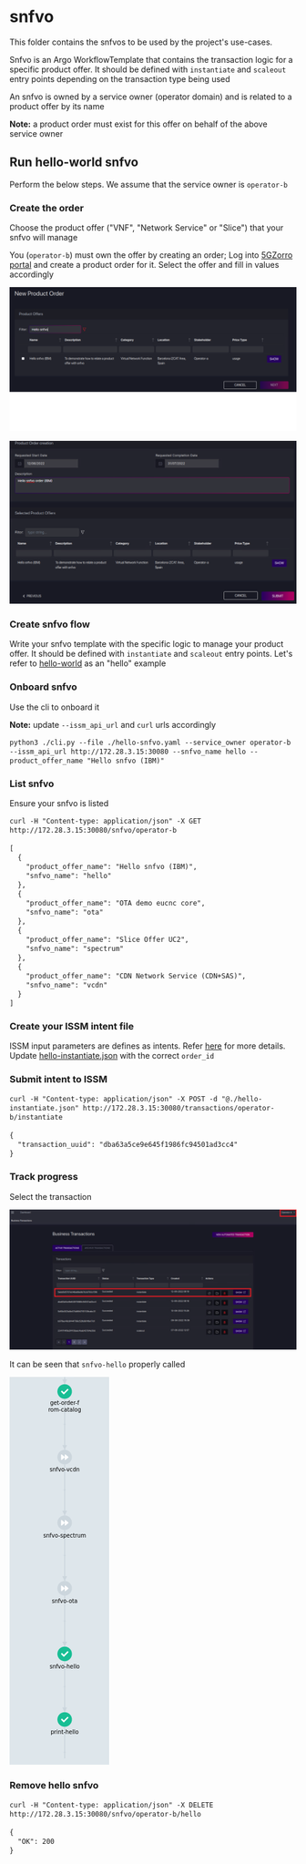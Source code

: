 # snfvo

This folder contains the snfvos to be used by the project's use-cases.

Snfvo is an Argo WorkflowTemplate that contains the transaction logic for a specific product offer. It should be defined with `instantiate` and `scaleout` entry points depending on the transaction type being used

An snfvo is owned by a service owner (operator domain) and is related to a product offer by its name

**Note:** a product order must exist for this offer on behalf of the above service owner

## Run hello-world snfvo

Perform the below steps. We assume that the service owner is `operator-b`

### Create the order

Choose the product offer ("VNF", "Network Service" or "Slice") that your snfvo will manage

You (`operator-b`) must own the offer by creating an order; Log into [5GZorro portal](https://github.com/5GZORRO/GUI) and create a product order for it. Select the offer and fill in values accordingly

![Order1](images/hello-snvfo-order-1.png)

![Order2](images/hello-snvfo-order-2.png)

### Create snfvo flow

Write your snfvo template with the specific logic to manage your product offer. It should be defined with `instantiate` and `scaleout` entry points. Let's refer to [hello-world](./hello-snfvo.yaml) as an "hello" example

### Onboard snfvo

Use the cli to onboard it

**Note:** update `--issm_api_url` and `curl` urls accordingly

```
python3 ./cli.py --file ./hello-snfvo.yaml --service_owner operator-b --issm_api_url http://172.28.3.15:30080 --snfvo_name hello --product_offer_name "Hello snfvo (IBM)"
```

### List snfvo

Ensure your snfvo is listed

```
curl -H "Content-type: application/json" -X GET  http://172.28.3.15:30080/snfvo/operator-b

[
  {
    "product_offer_name": "Hello snfvo (IBM)",
    "snfvo_name": "hello"
  },
  {
    "product_offer_name": "OTA demo eucnc core",
    "snfvo_name": "ota"
  },
  {
    "product_offer_name": "Slice Offer UC2",
    "snfvo_name": "spectrum"
  },
  {
    "product_offer_name": "CDN Network Service (CDN+SAS)",
    "snfvo_name": "vcdn"
  }
]

```

### Create your ISSM intent file

ISSM input parameters are defines as intents. Refer [here](../api/intents/README.md) for more details. Update [hello-instantiate.json](./hello-instantiate.json) with the correct `order_id`

### Submit intent to ISSM

```
curl -H "Content-type: application/json" -X POST -d "@./hello-instantiate.json" http://172.28.3.15:30080/transactions/operator-b/instantiate

{
  "transaction_uuid": "dba63a5ce9e645f1986fc94501ad3cc4"
}
```

### Track progress

Select the transaction

![IU3](images/hello-snvfo-ui-3.png)

It can be seen that `snfvo-hello` properly called

![Flow4](images/hello-snvfo-flow-4.png)

### Remove hello snfvo

```
curl -H "Content-type: application/json" -X DELETE http://172.28.3.15:30080/snfvo/operator-b/hello

{
  "OK": 200
}

```
